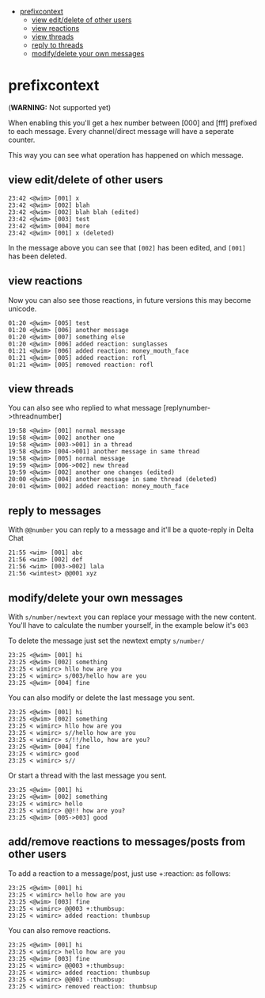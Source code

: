 <!-- TOC -->

- [prefixcontext](#prefixcontext)
    - [view edit/delete of other users](#view-editdelete-of-other-users)
    - [view reactions](#view-reactions)
    - [view threads](#view-threads)
    - [reply to threads](#reply-to-threads)
    - [modify/delete your own messages](#modifydelete-your-own-messages)

<!-- /TOC -->

# prefixcontext

(**WARNING:** Not supported yet)

When enabling this you'll get a hex number between [000] and [fff] prefixed to each message.
Every channel/direct message will have a seperate counter.

This way you can see what operation has happened on which message.

## view edit/delete of other users

```irc
23:42 <@wim> [001] x
23:42 <@wim> [002] blah
23:42 <@wim> [002] blah blah (edited)
23:42 <@wim> [003] test
23:42 <@wim> [004] more
23:42 <@wim> [001] x (deleted)
```

In the message above you can see that `[002]` has been edited, and `[001]` has been deleted.

## view reactions

Now you can also see those reactions, in future versions this may become unicode.

```irc
01:20 <@wim> [005] test
01:20 <@wim> [006] another message
01:20 <@wim> [007] something else
01:20 <@wim> [006] added reaction: sunglasses
01:21 <@wim> [006] added reaction: money_mouth_face
01:21 <@wim> [005] added reaction: rofl
01:21 <@wim> [005] removed reaction: rofl
```

## view threads

You can also see who replied to what message
[replynumber->threadnumber]

```irc
19:58 <@wim> [001] normal message
19:58 <@wim> [002] another one
19:58 <@wim> [003->001] in a thread
19:58 <@wim> [004->001] another message in same thread
19:58 <@wim> [005] normal message
19:59 <@wim> [006->002] new thread
19:59 <@wim> [002] another one changes (edited)
20:00 <@wim> [004] another message in same thread (deleted)
20:01 <@wim> [002] added reaction: money_mouth_face
```

## reply to messages

With `@@number` you can reply to a message and it'll be a quote-reply in Delta Chat

```irc
21:55 <wim> [001] abc
21:56 <wim> [002] def
21:56 <wim> [003->002] lala
21:56 <wimtest> @@001 xyz
```

## modify/delete your own messages

With `s/number/newtext` you can replace your message with the new content.
You'll have to calculate the number yourself, in the example below it's `003`

To delete the message just set the newtext empty `s/number/`

```irc
23:25 <@wim> [001] hi
23:25 <@wim> [002] something
23:25 < wimirc> hllo how are you
23:25 < wimirc> s/003/hello how are you
23:25 <@wim> [004] fine
```

You can also modify or delete the last message you sent.

```irc
23:25 <@wim> [001] hi
23:25 <@wim> [002] something
23:25 < wimirc> hllo how are you
23:25 < wimirc> s//hello how are you
23:25 < wimirc> s/!!/hello, how are you?
23:25 <@wim> [004] fine
23:25 < wimirc> good
23:25 < wimirc> s//
```

Or start a thread with the last message you sent.

```irc
23:25 <@wim> [001] hi
23:25 <@wim> [002] something
23:25 < wimirc> hello
23:25 < wimirc> @@!! how are you?
23:25 <@wim> [005->003] good
```

## add/remove reactions to messages/posts from other users

To add a reaction to a message/post, just use +:reaction: as follows:

```irc
23:25 <@wim> [001] hi
23:25 < wimirc> hello how are you
23:25 <@wim> [003] fine
23:25 < wimirc> @@003 +:thumbsup:
23:25 < wimirc> added reaction: thumbsup
```

You can also remove reactions.

```irc
23:25 <@wim> [001] hi
23:25 < wimirc> hello how are you
23:25 <@wim> [003] fine
23:25 < wimirc> @@003 +:thumbsup:
23:25 < wimirc> added reaction: thumbsup
23:25 < wimirc> @@003 -:thumbsup:
23:25 < wimirc> removed reaction: thumbsup
```
